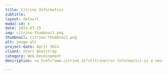 ```yaml
---
title: Citrine Informatics
subtitle: 
layout: default
modal-id: 6
date: 2014-07-15
img: citrine-thumbnail.png
thumbnail: citrine-thumbnail.png
alt: image-alt
project-date: April 2014
client: Start Bootstrap
category: Web Development
description: <a href=“www.citrine.io”>Citrine</a> Informatics is a next-generation platform built from the ground up for materials data. The platform harnesses the power of AI to bring new materials to market faster, and capture materials-enabled product value.

---
```

